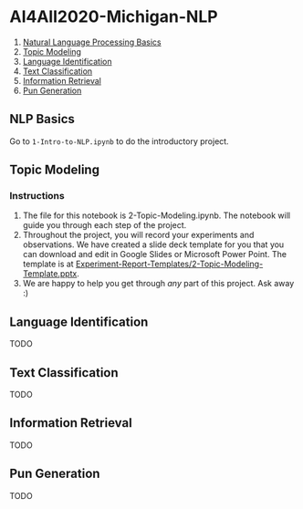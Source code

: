 # AI4All2020-Michigan-NLP

1. [Natural Language Processing Basics](#nlp-basics)
2. [Topic Modeling](#topic-modeling)
3. [Language Identification](#language-identification)
4. [Text Classification](#text-classification)
5. [Information Retrieval](#information-retrieval)
6. [Pun Generation](#pun-generation)

## NLP Basics

Go to `1-Intro-to-NLP.ipynb` to do the introductory project.

## Topic Modeling

### Instructions

1. The file for this notebook is 2-Topic-Modeling.ipynb. The notebook will guide you through each step of the project. 
2. Throughout the project, you will record your experiments and observations. We have created a slide deck template for you that you can download and edit in Google Slides or Microsoft Power Point. The template is at [Experiment-Report-Templates/2-Topic-Modeling-Template.pptx]().
3. We are happy to help you get through *any* part of this project. Ask away :) 

## Language Identification

TODO

## Text Classification

TODO

## Information Retrieval

TODO

## Pun Generation

TODO


